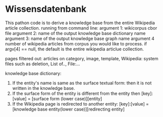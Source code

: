# Wissensdatenbank

This pathon code is to derive a knowledge base from the entire Wikipedia article collection. 
running from command line: 
argument 1: wikicorpus cbor file
argument 2: name of the output knowledge base dictionary name
argument 3: name of the output knowledge base graph name
argument 4 number of wikipedia articles from corpus you would like to process. if argv[4] == null, the default is the entire wikipedia articlue collection.

pages filtered out: 
articles on category, image, template, Wikipedia: system files such as deletion, List of.., File:...


knowledge base dictionary:
1. If the entity's name is same as the surface textual form: then it is not written in the knowledge base.
2. If the surface form of the entity is different from the entity then 
      [key]:[value] = [surface form (lower case)][entity]
3. If the Wikipedia page is redirected to another entity: 
      [key]:[value] = [knowledge base entity(lower case)][redirecting entity]
